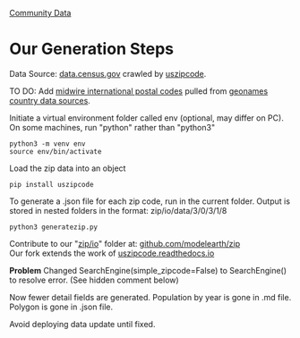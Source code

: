 [Community Data](/community-data/)

# Our Generation Steps

Data Source: [data.census.gov](https://data.census.gov) crawled by [uszipcode](https://uszipcode.readthedocs.io/).

TO DO: Add [midwire international postal codes](https://github.com/midwire/free_zipcode_data)
pulled from [geonames country data sources](https://www.geonames.org/datasources/).

Initiate a virtual environment folder called env (optional, may differ on PC). On some machines, run "python" rather than "python3"  

	python3 -m venv env
	source env/bin/activate

Load the zip data into an object

	pip install uszipcode

To generate a .json file for each zip code, run in the current folder.
Output is stored in nested folders in the format: zip/io/data/3/0/3/1/8

	python3 generatezip.py

Contribute to our "[zip/io](https://github.com/modelearth/zip/tree/master/io)" folder at: [github.com/modelearth/zip](https://github.com/modelearth/zip)  
Our fork extends the work of [uszipcode.readthedocs.io](https://uszipcode.readthedocs.io/)  


**Problem**
Changed SearchEngine(simple_zipcode=False) to SearchEngine() to resolve error.
(See hidden comment below)

Now fewer detail fields are generated. Population by year is gone in .md file.
Polygon is gone in .json file.

Avoid deploying data update until fixed.

<!-- 
Fixed error below by changing SearchEngine(simple_zipcode=False) to SearchEngine()

Katherine W. ran successfully in 2021, but L.H. ran into the following on his Mac in Feb 2022:  

File "/Users/helix/Library/Data/zip/env/lib/python3.8/site-packages/uszipcode/search.py", line 195, in __del__
    if self.ses:
AttributeError: 'SearchEngine' object has no attribute 'ses'
Traceback (most recent call last):
  File "generatezip.py", line 105, in <module>
    main()
  File "generatezip.py", line 12, in main
    search = SearchEngine(simple_zipcode=False)
TypeError: __init__() got an unexpected keyword argument 'simple_zipcode'
(env) (base) helix@localhost io % python generatezip.py
-->